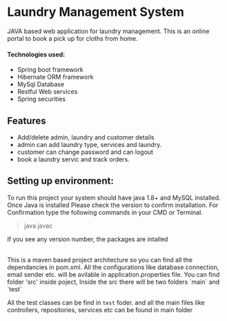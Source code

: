 # Laundry Management System
JAVA based web application for laundry management. This is an online portal to book a pick up for cloths from home. 


#### Technologies used:
* Spring boot framework
* Hibernate ORM framework
* MySql Database
* Restful Web services
* Spring securities 

## Features


*	Add/delete admin, laundry and customer details
*	admin can add laundry type, services and laundry.
*	customer can change password and can logout
*	book a laundry servic and track orders. 

## Setting up environment:
To run this project your system should have java 1.8+ and MySQL installed.
Once Java is installed Please check the version to confirm installation.
For Confirmation type the following commands in your CMD or Terminal.
>java
>javac

If you see any version number, the packages are intalled

<br>
This is a maven based project architecture so you can find all the dependancies in pom.xml. 
All the configurations like database connection, email sender etc. will be avilable in application.properties file.
You can find folder 'src' inside poject, Inside the src there will be two folders `main` and `test`

All the test classes can be find in `test` foder. and all the main files like controllers, repositories, services etc can be found in main folder  


